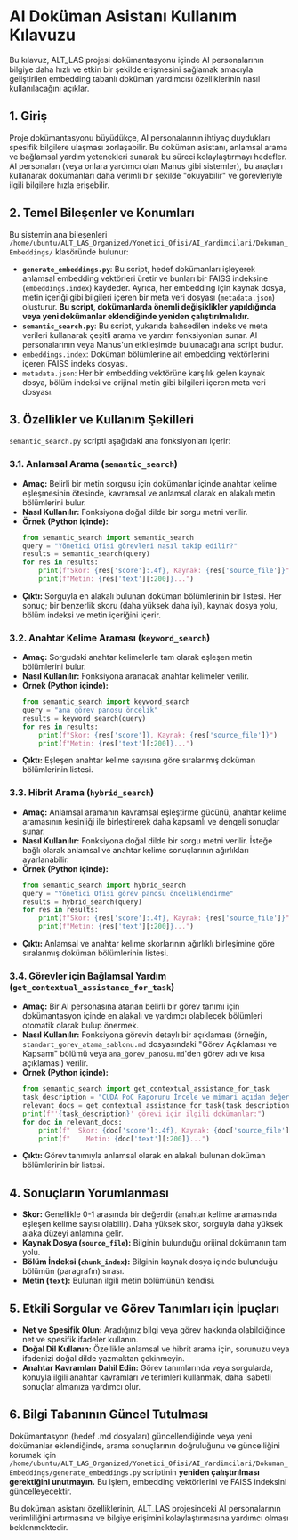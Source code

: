 # AI Doküman Asistanı Kullanım Kılavuzu

Bu kılavuz, ALT_LAS projesi dokümantasyonu içinde AI personalarının bilgiye daha hızlı ve etkin bir şekilde erişmesini sağlamak amacıyla geliştirilen embedding tabanlı doküman yardımcısı özelliklerinin nasıl kullanılacağını açıklar.

## 1. Giriş

Proje dokümantasyonu büyüdükçe, AI personalarının ihtiyaç duydukları spesifik bilgilere ulaşması zorlaşabilir. Bu doküman asistanı, anlamsal arama ve bağlamsal yardım yetenekleri sunarak bu süreci kolaylaştırmayı hedefler. AI personaları (veya onlara yardımcı olan Manus gibi sistemler), bu araçları kullanarak dokümanları daha verimli bir şekilde "okuyabilir" ve görevleriyle ilgili bilgilere hızla erişebilir.

## 2. Temel Bileşenler ve Konumları

Bu sistemin ana bileşenleri `/home/ubuntu/ALT_LAS_Organized/Yonetici_Ofisi/AI_Yardimcilari/Dokuman_Embeddings/` klasöründe bulunur:

*   **`generate_embeddings.py`**: Bu script, hedef dokümanları işleyerek anlamsal embedding vektörleri üretir ve bunları bir FAISS indeksine (`embeddings.index`) kaydeder. Ayrıca, her embedding için kaynak dosya, metin içeriği gibi bilgileri içeren bir meta veri dosyası (`metadata.json`) oluşturur. **Bu script, dokümanlarda önemli değişiklikler yapıldığında veya yeni dokümanlar eklendiğinde yeniden çalıştırılmalıdır.**
*   **`semantic_search.py`**: Bu script, yukarıda bahsedilen indeks ve meta verileri kullanarak çeşitli arama ve yardım fonksiyonları sunar. AI personalarının veya Manus'un etkileşimde bulunacağı ana script budur.
*   `embeddings.index`: Doküman bölümlerine ait embedding vektörlerini içeren FAISS indeks dosyası.
*   `metadata.json`: Her bir embedding vektörüne karşılık gelen kaynak dosya, bölüm indeksi ve orijinal metin gibi bilgileri içeren meta veri dosyası.

## 3. Özellikler ve Kullanım Şekilleri

`semantic_search.py` scripti aşağıdaki ana fonksiyonları içerir:

### 3.1. Anlamsal Arama (`semantic_search`)

*   **Amaç:** Belirli bir metin sorgusu için dokümanlar içinde anahtar kelime eşleşmesinin ötesinde, kavramsal ve anlamsal olarak en alakalı metin bölümlerini bulur.
*   **Nasıl Kullanılır:** Fonksiyona doğal dilde bir sorgu metni verilir.
*   **Örnek (Python içinde):**
    ```python
    from semantic_search import semantic_search
    query = "Yönetici Ofisi görevleri nasıl takip edilir?"
    results = semantic_search(query)
    for res in results:
        print(f"Skor: {res['score']:.4f}, Kaynak: {res['source_file']}")
        print(f"Metin: {res['text'][:200]}...")
    ```
*   **Çıktı:** Sorguyla en alakalı bulunan doküman bölümlerinin bir listesi. Her sonuç; bir benzerlik skoru (daha yüksek daha iyi), kaynak dosya yolu, bölüm indeksi ve metin içeriğini içerir.

### 3.2. Anahtar Kelime Araması (`keyword_search`)

*   **Amaç:** Sorgudaki anahtar kelimelerle tam olarak eşleşen metin bölümlerini bulur.
*   **Nasıl Kullanılır:** Fonksiyona aranacak anahtar kelimeler verilir.
*   **Örnek (Python içinde):**
    ```python
    from semantic_search import keyword_search
    query = "ana görev panosu öncelik"
    results = keyword_search(query)
    for res in results:
        print(f"Skor: {res['score']}, Kaynak: {res['source_file']}")
        print(f"Metin: {res['text'][:200]}...")
    ```
*   **Çıktı:** Eşleşen anahtar kelime sayısına göre sıralanmış doküman bölümlerinin listesi.

### 3.3. Hibrit Arama (`hybrid_search`)

*   **Amaç:** Anlamsal aramanın kavramsal eşleştirme gücünü, anahtar kelime aramasının kesinliği ile birleştirerek daha kapsamlı ve dengeli sonuçlar sunar.
*   **Nasıl Kullanılır:** Fonksiyona doğal dilde bir sorgu metni verilir. İsteğe bağlı olarak anlamsal ve anahtar kelime sonuçlarının ağırlıkları ayarlanabilir.
*   **Örnek (Python içinde):**
    ```python
    from semantic_search import hybrid_search
    query = "Yönetici Ofisi görev panosu önceliklendirme"
    results = hybrid_search(query)
    for res in results:
        print(f"Skor: {res['score']:.4f}, Kaynak: {res['source_file']}")
        print(f"Metin: {res['text'][:200]}...")
    ```
*   **Çıktı:** Anlamsal ve anahtar kelime skorlarının ağırlıklı birleşimine göre sıralanmış doküman bölümlerinin listesi.

### 3.4. Görevler için Bağlamsal Yardım (`get_contextual_assistance_for_task`)

*   **Amaç:** Bir AI personasına atanan belirli bir görev tanımı için dokümantasyon içinde en alakalı ve yardımcı olabilecek bölümleri otomatik olarak bulup önermek.
*   **Nasıl Kullanılır:** Fonksiyona görevin detaylı bir açıklaması (örneğin, `standart_gorev_atama_sablonu.md` dosyasındaki "Görev Açıklaması ve Kapsamı" bölümü veya `ana_gorev_panosu.md`'den görev adı ve kısa açıklaması) verilir.
*   **Örnek (Python içinde):**
    ```python
    from semantic_search import get_contextual_assistance_for_task
    task_description = "CUDA PoC Raporunu İncele ve mimari açıdan değerlendir."
    relevant_docs = get_contextual_assistance_for_task(task_description)
    print(f"'{task_description}' görevi için ilgili dokümanlar:")
    for doc in relevant_docs:
        print(f"  Skor: {doc['score']:.4f}, Kaynak: {doc['source_file']}")
        print(f"    Metin: {doc['text'][:200]}...")
    ```
*   **Çıktı:** Görev tanımıyla anlamsal olarak en alakalı bulunan doküman bölümlerinin bir listesi.

## 4. Sonuçların Yorumlanması

*   **Skor:** Genellikle 0-1 arasında bir değerdir (anahtar kelime aramasında eşleşen kelime sayısı olabilir). Daha yüksek skor, sorguyla daha yüksek alaka düzeyi anlamına gelir.
*   **Kaynak Dosya (`source_file`):** Bilginin bulunduğu orijinal dokümanın tam yolu.
*   **Bölüm İndeksi (`chunk_index`):** Bilginin kaynak dosya içinde bulunduğu bölümün (paragrafın) sırası.
*   **Metin (`text`):** Bulunan ilgili metin bölümünün kendisi.

## 5. Etkili Sorgular ve Görev Tanımları için İpuçları

*   **Net ve Spesifik Olun:** Aradığınız bilgi veya görev hakkında olabildiğince net ve spesifik ifadeler kullanın.
*   **Doğal Dil Kullanın:** Özellikle anlamsal ve hibrit arama için, sorunuzu veya ifadenizi doğal dilde yazmaktan çekinmeyin.
*   **Anahtar Kavramları Dahil Edin:** Görev tanımlarında veya sorgularda, konuyla ilgili anahtar kavramları ve terimleri kullanmak, daha isabetli sonuçlar almanıza yardımcı olur.

## 6. Bilgi Tabanının Güncel Tutulması

Dokümantasyon (hedef .md dosyaları) güncellendiğinde veya yeni dokümanlar eklendiğinde, arama sonuçlarının doğruluğunu ve güncelliğini korumak için `/home/ubuntu/ALT_LAS_Organized/Yonetici_Ofisi/AI_Yardimcilari/Dokuman_Embeddings/generate_embeddings.py` scriptinin **yeniden çalıştırılması gerektiğini unutmayın.** Bu işlem, embedding vektörlerini ve FAISS indeksini güncelleyecektir.

Bu doküman asistanı özelliklerinin, ALT_LAS projesindeki AI personalarının verimliliğini artırmasına ve bilgiye erişimini kolaylaştırmasına yardımcı olması beklenmektedir.

